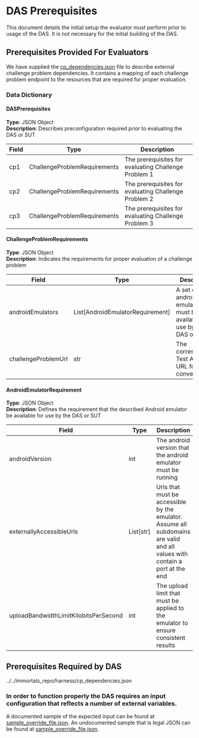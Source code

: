 # DAS Prerequisites

This document details the initial setup the evaluator must perform prior to usage of the DAS. It is  not necessary 
for the initial building of the DAS.

## Prerequisites Provided For Evaluators

We have supplied the [cp_dependencies.json](../../immortals_repo/harness/cp_dependencies.json) file to describe external challenge 
problem dependencies. It contains a mapping of each challenge problem endpoint to the resources that are required 
for proper evaluation.

### Data Dictionary

#### DASPrerequisites  
__Type__: JSON Object  
__Description__: Describes preconfiguration required prior to evaluating the DAS or SUT  

| Field | Type                         | Description                                          |  
| ----- | ---------------------------- | ---------------------------------------------------- |  
| cp1   | ChallengeProblemRequirements | The prerequisites for evaluating Challenge Problem 1 |  
| cp2   | ChallengeProblemRequirements | The prerequisites for evaluating Challenge Problem 2 |  
| cp3   | ChallengeProblemRequirements | The prerequisites for evaluating Challenge Problem 3 |  

#### ChallengeProblemRequirements  
__Type__: JSON Object  
__Description__: Indicates the requirements for proper evaluation of a challenge problem  

| Field               | Type                             | Description                                                                 |  
| ------------------- | -------------------------------- | --------------------------------------------------------------------------- |  
| androidEmulators    | List[AndroidEmulatorRequirement] | A set of android emulators that must be available for use by the DAS or SUT |  
| challengeProblemUrl | str                              | The corresponding Test Adapter URL for convenience                          |  

#### AndroidEmulatorRequirement  
__Type__: JSON Object  
__Description__: Defines the requirement that the described Android emulator be available for use by the DAS or SUT  

| Field                                 | Type      | Description                                                                                                                 |  
| ------------------------------------- | --------- | --------------------------------------------------------------------------------------------------------------------------- |  
| androidVersion                        | int       | The android version that the android emulator must be running                                                               |  
| externallyAccessibleUrls              | List[str] | Urls that must be accessible by the emulator. Assume all subdomains are valid and all values with contain a port at the end |  
| uploadBandwidthLimitKilobitsPerSecond | int       | The upload limit that must be applied to the emulator to ensure consistent results                                          |  


## Prerequisites Required by DAS

../../immortals_repo/harness/cp_dependencies.json
### In order to function properly the DAS requires an input configuration that reflects a number of external variables. 
A documented sample of the expected input can be found at [sample_override_file.json](../../immortals_repo/harness/sample_override_file_commented.json). 
An undocumented sample that is legal JSON can be found at [sample_override_file.json](../../immortals_repo/harness/sample_override_file.json). 

